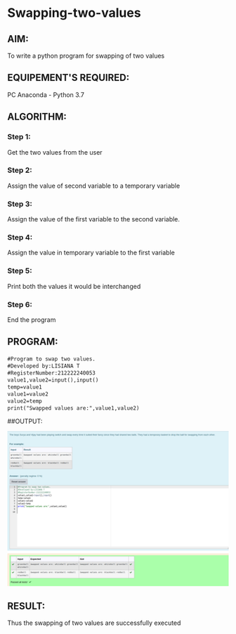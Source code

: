 # Swapping-two-values
## AIM:
To write a python program for swapping of two values
## EQUIPEMENT'S REQUIRED: 
PC
Anaconda - Python 3.7
## ALGORITHM: 
### Step 1:
Get the two values from the user
### Step 2: 
Assign the value of second variable to a temporary variable 
### Step 3: 
Assign the value of the first variable to the second variable.
### Step 4:  
Assign the value in temporary variable to the first variable
### Step 5: 
Print both the values it would be interchanged
### Step 6: 
End the program
## PROGRAM:
```
#Program to swap two values.
#Developed by:LISIANA T
#RegisterNumber:212222240053
value1,value2=input(),input()
temp=value1
value1=value2
value2=temp
print("Swapped values are:",value1,value2)
```

##OUTPUT:

![Swapping-two-values](python1.png)

## RESULT:

Thus the swapping of two values are successfully executed



